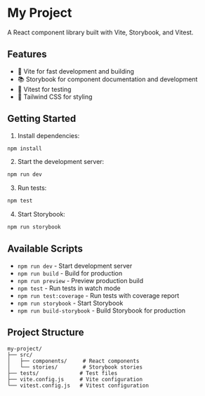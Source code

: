 # My Project

A React component library built with Vite, Storybook, and Vitest.

## Features

- 🚀 Vite for fast development and building
- 📚 Storybook for component documentation and development
- 🧪 Vitest for testing
- 🎨 Tailwind CSS for styling

## Getting Started

1. Install dependencies:
```bash
npm install
```

2. Start the development server:
```bash
npm run dev
```

3. Run tests:
```bash
npm test
```

4. Start Storybook:
```bash
npm run storybook
```

## Available Scripts

- `npm run dev` - Start development server
- `npm run build` - Build for production
- `npm run preview` - Preview production build
- `npm test` - Run tests in watch mode
- `npm run test:coverage` - Run tests with coverage report
- `npm run storybook` - Start Storybook
- `npm run build-storybook` - Build Storybook for production

## Project Structure

```
my-project/
├── src/
│   ├── components/     # React components
│   └── stories/        # Storybook stories
├── tests/             # Test files
├── vite.config.js     # Vite configuration
└── vitest.config.js   # Vitest configuration
``` 
